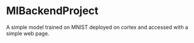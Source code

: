 # MlBackendProject
A simple model trained on MNIST deployed on cortex and accessed with a simple web page.
